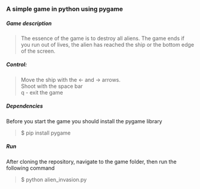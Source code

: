 ### A simple game in python using pygame  
##### Game description  
>The essence of the game is to destroy all aliens. The game ends if you run out of lives, the alien has reached the ship or the bottom edge of the screen.  
  
##### Control:  
>Move the ship with the ← and → arrows.  
>Shoot with the space bar  
>q - exit the game  
  
##### Dependencies  
Before you start the game you should install the pygame library  
> $ pip install pygame  
  
##### Run  
After cloning the repository, navigate to the game folder, then run the following command  
> $ python alien_invasion.py  